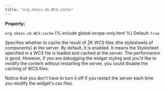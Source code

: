 ```yaml
---
title: "org.zkoss.zk.WCS.cache"
---
```


**Property:**

`org.zkoss.zk.WCS.cache`
{% include global-scope-only.html %}
Default:  `true`

Specifies whether to cache the result of ZK WCS files (the stylesheets
of components) at the server. By default, it is enabled. It means the
Stylesheet specified in a WCS file is loaded and cached at the server.
The performance is good. However, if you are debugging the widget
styling and you'd like to modify the content without restarting the
server, you could disable the caching of WCS files.

Notice that you don't have to turn it off if you restart the server each
time you modify the widget's css files.
